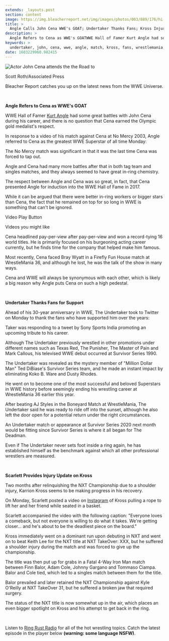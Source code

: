 ```yaml
--- 
extends: _layouts.post 
section: content 
image: https://img.bleacherreport.net/img/images/photos/003/889/176/hi-res-5a7cdaa5fa89fc02ed51fe64bac1a556_crop_exact.jpg?w=1200&h=1200&q=75 
title: > 
  Angle Calls John Cena WWE's GOAT; Undertaker Thanks Fans; Kross Injury Update 
description: > 
  Angle Refers to Cena as WWE's GOATWWE Hall of Famer Kurt Angle had some great battles with John Cena during his career, and there is no question that Cena earned the Olympic gold medalist's respect.Angle and Cena had many more battles after that in both tag team and singles matches, and they always seemed to have great in-ring chemistry.The respect between Angle and Cena was so great, in fact, that Cena presented Angle for induction into the WWE Hall of Fame in 2017.Cena and WWE will always be synonymous with each other, which is likely a big reason why Angle puts Cena on such a high pedestal.An Undertaker match or appearance at Survivor Series 2020 next month would be fitting since Survivor Series is where it all began for The Deadman. 
keywords: > 
  undertaker, john, cena, wwe, angle, match, kross, fans, wrestlemania, injury, went, wwes, goat, survivor, update, series, thanks, nxt 
date: 1603229960.982415 
--- 
```

<div><p></p><img alt="Actor John Cena attends the the Road to" src="https://static-assets.bleacherreport.net/img/atoms/lazyImage/logo.png"><p class="credit">Scott Roth/Associated Press</p><p class="">Bleacher Report catches you up on the latest news from the WWE Universe.</p><p class="">&#160; &#160; &#160; &#160; &#160; &#160; &#160;&#160;</p><p class=""><strong>Angle Refers to Cena as WWE's GOAT</strong></p><p class="">WWE Hall of Famer <a href="http://bleacherreport.com/kurt-angle">Kurt Angle</a> had some great battles with John Cena during his career, and there is no question that Cena earned the Olympic gold medalist's respect.</p><p class="">In response to a video of his match against Cena at No Mercy 2003, Angle referred to Cena as the greatest WWE Superstar of all time Monday:</p><p class="">The No Mercy match was significant in that it was the last time Cena was forced to tap out.</p><p id="br-ad-25235762" class="br-ad-lazy"></p><p class="">Angle and Cena had many more battles after that in both tag team and singles matches, and they always seemed to have great in-ring chemistry.</p><p class="">The respect between Angle and Cena was so great, in fact, that Cena presented Angle for induction into the WWE Hall of Fame in 2017.</p><p class="">While it can be argued that there were better in-ring workers or bigger stars than Cena, the fact that he remained on top for so long in WWE is something that can't be ignored.</p><a rel="noopener noreferrer" target="_blank" class="molecule thumbnail"><img alt="" src="https://static-assets.bleacherreport.net/img/atoms/lazyImage/logo.png">Video Play Button</a><p class="atom video-indicator"><p class="text">Videos you might like </p> </p><p class="">Cena headlined pay-per-view after pay-per-view and won a record-tying 16 world titles. He is primarily focused on his burgeoning acting career currently, but he finds time for the company that helped make him famous.</p><p class="">Most recently, Cena faced Bray Wyatt in a Firefly Fun House match at WrestleMania 36, and although he lost, he was the talk of the show in many ways.</p><p class="">Cena and WWE will always be synonymous with each other, which is likely a big reason why Angle puts Cena on such a high pedestal.</p><p class="">&#160; &#160; &#160; &#160; &#160; &#160; &#160;</p><p class=""><strong>Undertaker Thanks Fans for Support</strong></p><p class="">Ahead of his 30-year anniversary in WWE, The Undertaker took to Twitter on Monday to thank the fans who have supported him over the years:</p><p class="">Taker was responding to a tweet by Sony Sports India promoting an upcoming tribute to his career.</p><p class="">Although The Undertaker previously wrestled in other promotions under different names such as Texas Red, The Punisher, The Master of Pain and Mark Callous, his televised WWE debut occurred at Survivor Series 1990.</p><p id="br-ad-117563927" class="br-ad-lazy"></p><p class="">The Undertaker was revealed as the mystery member of "Million Dollar Man" Ted DiBiase's Survivor Series team, and he made an instant impact by eliminating Koko B. Ware and Dusty Rhodes.</p><p class="">He went on to become one of the most successful and beloved Superstars in WWE history before seemingly ending his wrestling career at WrestleMania 36 earlier this year.</p><p class="">After beating AJ Styles in the Boneyard Match at WrestleMania, The Undertaker said he was ready to ride off into the sunset, although he also left the door open for a potential return under the right circumstances.</p><p class="">An Undertaker match or appearance at Survivor Series 2020 next month would be fitting since Survivor Series is where it all began for The Deadman.</p><p class="">Even if The Undertaker never sets foot inside a ring again, he has established himself as the benchmark against which all other professional wrestlers are measured.</p><p class="">&#160; &#160; &#160; &#160; &#160;&#160;</p><p class=""><strong>Scarlett Provides Injury Update on Kross</strong></p><p class="youtubeEmbed molecule"></p><p class="">Two months after relinquishing the NXT Championship due to a shoulder injury, Karrion Kross seems to be making progress in his recovery.</p><p class="">On Monday, Scarlett posted a video on <a href="https://www.instagram.com/p/CGi9Xsyn7ID/" target="_blank" rel="noopener noreferrer">Instagram</a> of Kross pulling a rope to lift her and her friend while seated in a basket.</p><p class="">Scarlett accompanied the video with the following caption: "Everyone loves a comeback, but not everyone is willing to do what it takes. We're getting closer... and he's about to be the deadliest piece on the board."<br></p><p class="">Kross immediately went on a dominant run upon debuting in NXT and went on to beat Keith Lee for the NXT title at NXT TakeOver: XXX, but he suffered a shoulder injury during the match and was forced to give up the championship.</p><p id="br-ad-24201533" class="br-ad-lazy"></p><p class="">The title was then put up for grabs in a Fatal 4-Way Iron Man match between Finn Balor, Adam Cole, Johnny Gargano and Tommaso Ciampa. Balor and Cole tied, which led to a singles match between them for the title.</p><p class="">Balor prevailed and later retained the NXT Championship against Kyle O'Reilly at NXT TakeOver 31, but he suffered a broken jaw that required surgery.</p><p class="">The status of the NXT title is now somewhat up in the air, which places an even bigger spotlight on Kross and his attempt to get back in the ring.</p><p class="">&#160; &#160; &#160; &#160; &#160;&#160;</p><p class="">Listen to&#160;<a href="http://www.blogtalkradio.com/ringrustradio" target="_blank" rel="noopener noreferrer">Ring Rust Radio</a>&#160;for all of the hot wrestling topics. Catch the latest episode in the player below&#160;<strong>(warning: some language NSFW)</strong>.</p><p class="iframe atom unknown"></p></div>